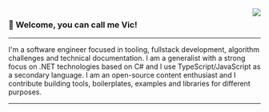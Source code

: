 
  <img src="https://github-readme-stats.vercel.app/api/top-langs/?username=EternalQuasar0206&langs_count=10&layout=compact&theme=dark" align="right">

  <h3>💜 Welcome, you can call me Vic!</h3>
  <hr>
  
  I'm a software engineer focused in tooling, fullstack development, algorithm challenges and technical documentation. I am a generalist with a strong focus on .NET technologies     based on C# and I use TypeScript/JavaScript as a secondary language. I am an open-source content enthusiast and I contribute building tools, boilerplates, examples and libraries for different purposes.

<hr>

  
